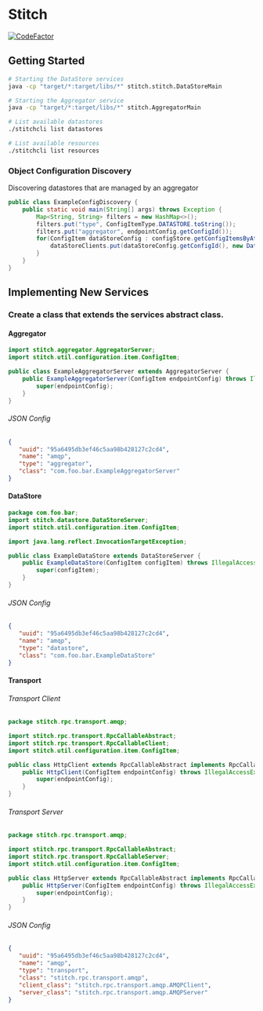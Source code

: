 # Stitch
[![CodeFactor](https://www.codefactor.io/repository/github/dylanturn/stitch/badge?s=13a678130938a23ae3e3f6d2b62050ea40634cd2)](https://www.codefactor.io/repository/github/dylanturn/stitch)

## Getting Started
```bash
# Starting the DataStore services
java -cp "target/*:target/libs/*" stitch.stitch.DataStoreMain
```

```bash
# Starting the Aggregator service
java -cp "target/*:target/libs/*" stitch.AggregatorMain
```

```bash
# List available datastores 
./stitchcli list datastores
```

```bash
# List available resources 
./stitchcli list resources
```

### Object Configuration Discovery
Discovering datastores that are managed by an aggregator
```Java
public class ExampleConfigDiscovery {
    public static void main(String[] args) throws Exception {
        Map<String, String> filters = new HashMap<>();
        filters.put("type", ConfigItemType.DATASTORE.toString());
        filters.put("aggregator", endpointConfig.getConfigId());
        for(ConfigItem dataStoreConfig : configStore.getConfigItemsByAttributes(filters)){
            dataStoreClients.put(dataStoreConfig.getConfigId(), new DataStoreClient(dataStoreConfig.getConfigId()));
        }
    }
}
```

## Implementing New Services

### Create a class that extends the services abstract class.

#### Aggregator
```java
import stitch.aggregator.AggregatorServer;
import stitch.util.configuration.item.ConfigItem;

public class ExampleAggregatorServer extends AggregatorServer {
    public ExampleAggregatorServer(ConfigItem endpointConfig) throws IllegalAccessException, InstantiationException, ClassNotFoundException {
        super(endpointConfig);
    }
}
```
###### JSON Config
 ```json
{
    "uuid": "95a6495db3ef46c5aa98b428127c2cd4",
    "name": "amqp",
    "type": "aggregator",
    "class": "com.foo.bar.ExampleAggregatorServer"
}
```
#### DataStore
```java
package com.foo.bar;
import stitch.datastore.DataStoreServer;
import stitch.util.configuration.item.ConfigItem;

import java.lang.reflect.InvocationTargetException;

public class ExampleDataStore extends DataStoreServer {
    public ExampleDataStore(ConfigItem configItem) throws IllegalAccessException, InstantiationException, ClassNotFoundException, InvocationTargetException, NoSuchMethodException {
        super(configItem);
    }
}
```
###### JSON Config
 ```json
{
    "uuid": "95a6495db3ef46c5aa98b428127c2cd4",
    "name": "amqp",
    "type": "datastore",
    "class": "com.foo.bar.ExampleDataStore"
}
```
#### Transport
###### Transport Client
```java
package stitch.rpc.transport.amqp;

import stitch.rpc.transport.RpcCallableAbstract;
import stitch.rpc.transport.RpcCallableClient;
import stitch.util.configuration.item.ConfigItem;

public class HttpClient extends RpcCallableAbstract implements RpcCallableClient {
    public HttpClient(ConfigItem endpointConfig) throws IllegalAccessException, InstantiationException, ClassNotFoundException {
        super(endpointConfig);
    }
}
```
###### Transport Server
```java
package stitch.rpc.transport.amqp;

import stitch.rpc.transport.RpcCallableAbstract;
import stitch.rpc.transport.RpcCallableServer;
import stitch.util.configuration.item.ConfigItem;

public class HttpServer extends RpcCallableAbstract implements RpcCallableServer {
    public HttpServer(ConfigItem endpointConfig) throws IllegalAccessException, InstantiationException, ClassNotFoundException {
        super(endpointConfig);
    }
}
```
###### JSON Config
 ```json
{
    "uuid": "95a6495db3ef46c5aa98b428127c2cd4",
    "name": "amqp",
    "type": "transport",
    "class": "stitch.rpc.transport.amqp",
    "client_class": "stitch.rpc.transport.amqp.AMQPClient",
    "server_class": "stitch.rpc.transport.amqp.AMQPServer"
}
```
